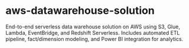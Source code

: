 # aws-datawarehouse-solution
End-to-end serverless data warehouse solution on AWS using S3, Glue, Lambda, EventBridge, and Redshift Serverless. Includes automated ETL pipeline, fact/dimension modeling, and Power BI integration for analytics.
